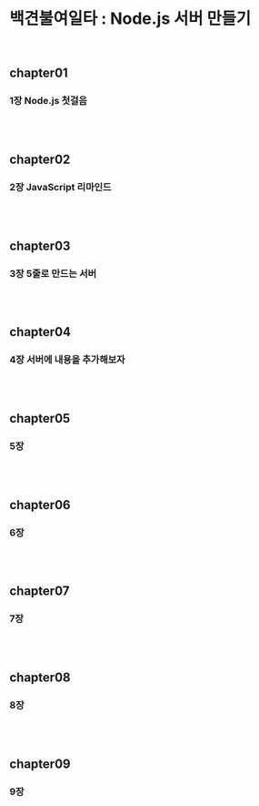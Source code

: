# 백견불여일타 : Node.js 서버 만들기

<br>

## chapter01
### 1장 Node.js 첫걸음


<br>
<br>

## chapter02
### 2장 JavaScript 리마인드



<br>
<br>

## chapter03
### 3장 5줄로 만드는 서버



<br>
<br>

## chapter04
### 4장 서버에 내용을 추가해보자

<br>
<br>

## chapter05
### 5장

<br>
<br>

## chapter06
### 6장

<br>
<br>

## chapter07
### 7장

<br>
<br>

## chapter08
### 8장

<br>
<br>

## chapter09
### 9장

